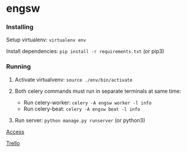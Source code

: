 # engsw

### Installing
Setup virtualenv: ```virtualenv env```

Install dependencies: ```pip install -r requirements.txt``` (or pip3)

### Running
1. Activate virtualvenv: ```source ./env/bin/activate```

1. Both celery commands must run in separate terminals at same time:
	- Run celery-worker: ```celery -A engsw worker -l info```
	- Run celery-beat: ```celery -A engsw beat -l info```

1. Run server: ```python manage.py runserver``` (or python3)

[Access](http://127.0.0.1:8000)

[Trello](https://trello.com/b/RJKRXsxR/engsw)

